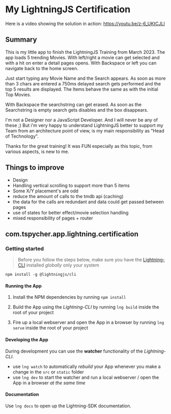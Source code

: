 # My LightningJS Certification

Here is a video showing the solution in action: https://youtu.be/z-6_UKtCJLI

## Summary
This is my little app to finish the LightningJS Training from March 2023. The app 
loads 5 trending Movies. With left/right a movie can get selected and with a hit on
enter a detail pages opens. With Backspace or left you can navigate back to the home screen.

Just start typing any Movie Name and the Search appears. As soon as more than 3 chars are entered
a 750ms delayed search gets performed and the top 5 results are displayed. The Items behave the same 
as with the initial Top Movies.

With Backspace the searchstring can get erased. As soon as the Searchstring is empty 
search gets disables and the box disappears.

I'm not a Designer nor a JavaScript Developer. And I will never be any of these ;) But i'm very
happy to understand LightningJS better to support my Team from an architecture point of view, is 
my main responsibility as "Head of Technology".

Thanks for the great training! It was FUN especially as this topic, from various aspects, is new to me.

## Things to improve

* Design
* Handling vertical scrolling to support more than 5 items
* Some X/Y placement's are odd
* reduce the amount of calls to the tmdb api (caching)
* the data for the calls are redundant and data could get passed between pages
* use of states for better effect/movie selection handling
* mixed responsibility of pages + router

## com.tspycher.app.lightning.certification

### Getting started

> Before you follow the steps below, make sure you have the
[Lightning-CLI](https://rdkcentral.github.io/Lightning-CLI/#/) installed _globally_ only your system

```
npm install -g @lightningjs/cli
```

#### Running the App

1. Install the NPM dependencies by running `npm install`

2. Build the App using the _Lightning-CLI_ by running `lng build` inside the root of your project

3. Fire up a local webserver and open the App in a browser by running `lng serve` inside the root of your project

#### Developing the App

During development you can use the **watcher** functionality of the _Lightning-CLI_.

- use `lng watch` to automatically _rebuild_ your App whenever you make a change in the `src` or  `static` folder
- use `lng dev` to start the watcher and run a local webserver / open the App in a browser _at the same time_

#### Documentation

Use `lng docs` to open up the Lightning-SDK documentation.
